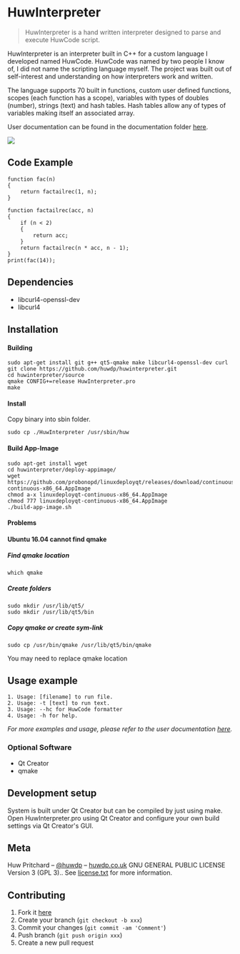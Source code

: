 
# HuwInterpreter
> HuwInterpreter is a hand written interpreter designed to parse and execute HuwCode script.

HuwInterpreter is an interpreter built in C++ for a custom language I developed named HuwCode. HuwCode was named by two people I know of, I did not name the scripting language myself. The project was built out of self-interest and understanding on how interpreters work and written.

The language supports 70 built in functions, custom user defined functions, scopes (each function has a scope), variables with types of doubles (number), strings (text) and hash tables. Hash tables allow any of types of variables making itself an associated array.

User documentation can be found in the documentation folder [here](https://github.com/huwdp/huwinterpreter-mirror/tree/master/documentation).

![](https://huwdp.co.uk/sites/default/files/inline-images/huwinterpreter-in-action_0.png)
## Code Example
```
function fac(n)
{
    return factailrec(1, n);
}

function factailrec(acc, n)
{
    if (n < 2)
    {
        return acc;
    }
    return factailrec(n * acc, n - 1);
}
print(fac(14));
```

## Dependencies

 - libcurl4-openssl-dev 
 - libcurl4

## Installation

#### Building
```
sudo apt-get install git g++ qt5-qmake make libcurl4-openssl-dev curl
git clone https://github.com/huwdp/huwinterpreter.git
cd huwinterpreter/source
qmake CONFIG+=release HuwInterpreter.pro
make
```

#### Install
Copy binary into sbin folder.
```
sudo cp ./HuwInterpreter /usr/sbin/huw
```

#### Build App-Image
```
sudo apt-get install wget
cd huwinterpreter/deploy-appimage/
wget https://github.com/probonopd/linuxdeployqt/releases/download/continuous/linuxdeployqt-continuous-x86_64.AppImage
chmod a-x linuxdeployqt-continuous-x86_64.AppImage
chmod 777 linuxdeployqt-continuous-x86_64.AppImage
./build-app-image.sh
```

#### Problems
#### Ubuntu 16.04 cannot find qmake

##### Find qmake location
```
which qmake
```
##### Create folders
```
sudo mkdir /usr/lib/qt5/
sudo mkdir /usr/lib/qt5/bin
```
##### Copy qmake or create sym-link
```
sudo cp /usr/bin/qmake /usr/lib/qt5/bin/qmake
```
You may need to replace qmake location

## Usage example
```
1. Usage: [filename] to run file.
2. Usage: -t [text] to run text.
3. Usage: --hc for HuwCode formatter
4. Usage: -h for help.
```
_For more examples and usage, please refer to the user documentation [here](https://github.com/huwdp/huwinterpreter-mirror/tree/master/documentation)._

### Optional Software
- Qt Creator
- qmake
## Development setup
System is built under Qt Creator but can be compiled by just using make. Open HuwInterpreter.pro using Qt Creator and configure your own build settings via Qt Creator's GUI.
## Meta
Huw Pritchard – [@huwdp](https://twitter.com/huwdp) – [huwdp.co.uk](https://huwdp.co.uk)
GNU GENERAL PUBLIC LICENSE Version 3 (GPL 3).. See [license.txt](https://github.com/huwdp/huwinterpreter-mirror/blob/master/license.txt) for more information.
## Contributing
1. Fork it [here](https://github.com/huwdp/huwinterpreter-mirror/fork)
2. Create your branch (`git checkout -b xxx`)
3. Commit your changes (`git commit -am 'Comment'`)
4. Push branch (`git push origin xxx`)
5. Create a new pull request
